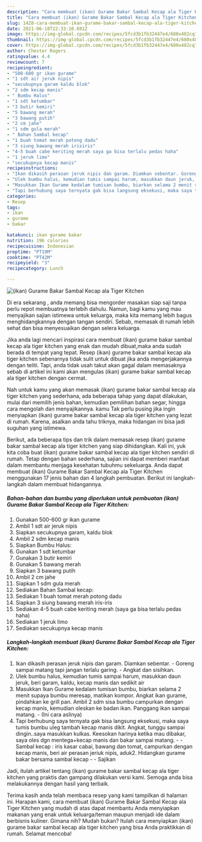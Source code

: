 ```yaml
---
description: "Cara membuat (ikan) Gurame Bakar Sambal Kecap ala Tiger Kitchen yang nikmat Untuk Jualan"
title: "Cara membuat (ikan) Gurame Bakar Sambal Kecap ala Tiger Kitchen yang nikmat Untuk Jualan"
slug: 1428-cara-membuat-ikan-gurame-bakar-sambal-kecap-ala-tiger-kitchen-yang-nikmat-untuk-jualan
date: 2021-06-18T22:33:10.691Z
image: https://img-global.cpcdn.com/recipes/5fcd3b1fb32447e4/680x482cq70/ikan-gurame-bakar-sambal-kecap-ala-tiger-kitchen-foto-resep-utama.jpg
thumbnail: https://img-global.cpcdn.com/recipes/5fcd3b1fb32447e4/680x482cq70/ikan-gurame-bakar-sambal-kecap-ala-tiger-kitchen-foto-resep-utama.jpg
cover: https://img-global.cpcdn.com/recipes/5fcd3b1fb32447e4/680x482cq70/ikan-gurame-bakar-sambal-kecap-ala-tiger-kitchen-foto-resep-utama.jpg
author: Chester Rogers
ratingvalue: 4.4
reviewcount: 7
recipeingredient:
- "500-600 gr ikan gurame"
- "1 sdt air jeruk nipis"
- "secukupnya garam kaldu blok"
- "2 sdm kecap manis"
- " Bumbu Halus"
- "1 sdt ketumbar"
- "3 butir kemiri"
- "5 bawang merah"
- "3 bawang putih"
- "2 cm jahe"
- "1 sdm gula merah"
- " Bahan Sambal kecap"
- "1 buah tomat merah potong dadu"
- "3 siung bawang merah irisiris"
- "4-5 buah cabe keriting merah saya ga bisa terlalu pedas haha"
- "1 jeruk limo"
- "secukupnya kecap manis"
recipeinstructions:
- "Ikan dikasih perasan jeruk nipis dan garam. Diamkan sebentar. Goreng sampai matang tapi jangan terlalu garing. Angkat dan sisihkan."
- "Ulek bumbu halus, kemudian tumis sampai harum, masukkan daun jeruk, beri garam, kaldu, kecap manis dan sedikit air"
- "Masukkan Ikan Gurame kedalam tumisan bumbu, biarkan selama 2 menit supaya bumbu meresap, matikan kompor. Angkat ikan gurame, pindahkan ke grill pan. Ambil 2 sdm sisa bumbu campurkan dengan kecap manis, kemudian oleskan ke badan ikan. Panggang ikan sampai matang. (Ini cara aslinya)"
- "Tapi berhubung saya ternyata gak bisa langsung eksekusi, maka saya tumis bumbu uleg tambah kecap manis dikit. Angkat, tunggu sampai dingin..saya masukkan kulkas. Keesokan harinya ketika mau dibakar, saya oles dgn mentega+kecap manis dan bakar sampai matang.  Sambal kecap : iris kasar cabai, bawang dan tomat, campurkan dengan kecap manis, beri air perasan jeriuk nipis, aduk2. Hidangkan gurame bakar bersama sambal kecap  Sajikan"
categories:
- Resep
tags:
- ikan
- gurame
- bakar

katakunci: ikan gurame bakar 
nutrition: 196 calories
recipecuisine: Indonesian
preptime: "PT19M"
cooktime: "PT42M"
recipeyield: "3"
recipecategory: Lunch

---
```



![(ikan) Gurame Bakar Sambal Kecap ala Tiger Kitchen](https://img-global.cpcdn.com/recipes/5fcd3b1fb32447e4/680x482cq70/ikan-gurame-bakar-sambal-kecap-ala-tiger-kitchen-foto-resep-utama.jpg)

Di era  sekarang , anda memang bisa mengorder masakan siap saji tanpa perlu repot membuatnya terlebih dahulu. Namun, bagi kamu yang mau menyajikan sajian istimewa untuk keluarga, maka kita memang lebih bagus menghidangkannya dengan tangan sendiri. Sebab, memasak di rumah lebih sehat dan bisa menyesuaikan dengan selera keluarga.

Jika anda lagi mencari inspirasi cara membuat (ikan) gurame bakar sambal kecap ala tiger kitchen yang enak dan mudah dibuat,maka anda sudah berada di tempat yang tepat. Resep (ikan) gurame bakar sambal kecap ala tiger kitchen  sebenarnya tidak sulit untuk dibuat jika anda mengerjakannya dengan teliti. Tapi, anda tidak usah takut akan gagal dalam memasaknya 
sebab di artikel ini kami akan mengulas (ikan) gurame bakar sambal kecap ala tiger kitchen dengan cermat.  



Nah untuk kamu yang akan memasak (ikan) gurame bakar sambal kecap ala tiger kitchen yang sederhana, ada beberapa tahap yang dapat dilakukan, mulai dari memilih jenis bahan, kemudian pemilihan bahan segar, hingga cara mengolah dan menyajikannya. kamu Tak perlu pusing jika ingin menyiapkan (ikan) gurame bakar sambal kecap ala tiger kitchen yang lezat di rumah. Karena, asalkan anda  tahu triknya, maka hidangan ini bisa jadi suguhan yang istimewa.

Berikut, ada beberapa tips dan trik dalam memasak resep (ikan) gurame bakar sambal kecap ala tiger kitchen yang siap dihidangkan. Kali ini, yuk kita coba buat (ikan) gurame bakar sambal kecap ala tiger kitchen sendiri di rumah. Tetap dengan bahan sederhana, sajian ini dapat memberi manfaat dalam membantu menjaga kesehatan tubuhmu sekeluarga. Anda dapat membuat (ikan) Gurame Bakar Sambal Kecap ala Tiger Kitchen menggunakan 17 jenis bahan dan 4 langkah pembuatan. Berikut ini langkah-langkah dalam membuat hidangannya.

<!--inarticleads1-->

##### Bahan-bahan dan bumbu yang diperlukan untuk pembuatan (ikan) Gurame Bakar Sambal Kecap ala Tiger Kitchen:

1. Gunakan 500-600 gr ikan gurame
1. Ambil 1 sdt air jeruk nipis
1. Siapkan secukupnya garam, kaldu blok
1. Ambil 2 sdm kecap manis
1. Siapkan  Bumbu Halus:
1. Gunakan 1 sdt ketumbar
1. Gunakan 3 butir kemiri
1. Gunakan 5 bawang merah
1. Siapkan 3 bawang putih
1. Ambil 2 cm jahe
1. Siapkan 1 sdm gula merah
1. Sediakan  Bahan Sambal kecap:
1. Sediakan 1 buah tomat merah potong dadu
1. Siapkan 3 siung bawang merah iris-iris
1. Sediakan 4-5 buah cabe keriting merah (saya ga bisa terlalu pedas haha)
1. Sediakan 1 jeruk limo
1. Sediakan secukupnya kecap manis




<!--inarticleads2-->

##### Langkah-langkah membuat (ikan) Gurame Bakar Sambal Kecap ala Tiger Kitchen:

1. Ikan dikasih perasan jeruk nipis dan garam. Diamkan sebentar. - Goreng sampai matang tapi jangan terlalu garing. - Angkat dan sisihkan.
1. Ulek bumbu halus, kemudian tumis sampai harum, masukkan daun jeruk, beri garam, kaldu, kecap manis dan sedikit air
1. Masukkan Ikan Gurame kedalam tumisan bumbu, biarkan selama 2 menit supaya bumbu meresap, matikan kompor. Angkat ikan gurame, pindahkan ke grill pan. Ambil 2 sdm sisa bumbu campurkan dengan kecap manis, kemudian oleskan ke badan ikan. Panggang ikan sampai matang. - (Ini cara aslinya)
1. Tapi berhubung saya ternyata gak bisa langsung eksekusi, maka saya tumis bumbu uleg tambah kecap manis dikit. Angkat, tunggu sampai dingin..saya masukkan kulkas. Keesokan harinya ketika mau dibakar, saya oles dgn mentega+kecap manis dan bakar sampai matang. -  - Sambal kecap : iris kasar cabai, bawang dan tomat, campurkan dengan kecap manis, beri air perasan jeriuk nipis, aduk2. Hidangkan gurame bakar bersama sambal kecap -  - Sajikan




Jadi, itulah artikel tentang  (ikan) gurame bakar sambal kecap ala tiger kitchen  yang praktis dan gampang dilakukan versi kami. Semoga anda bisa melakukannya dengan hasil yang terbaik. 

Terima kasih anda telah membaca resep yang kami tampilkan di halaman ini. Harapan kami, cara membuat  (ikan) Gurame Bakar Sambal Kecap ala Tiger Kitchen yang mudah di atas dapat membantu Anda menyiapkan makanan yang enak untuk keluarga/teman maupun menjadi ide dalam berbisnis kuliner. Gimana nih? Mudah bukan? Itulah cara menyiapkan (ikan) gurame bakar sambal kecap ala tiger kitchen yang bisa Anda praktikkan di rumah. Selamat mencoba!

